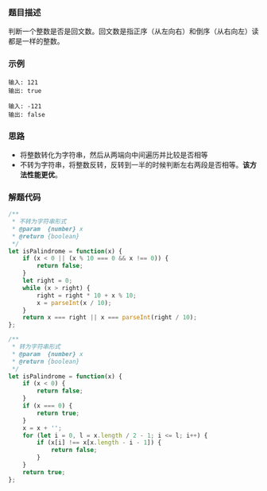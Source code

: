 ### 题目描述
判断一个整数是否是回文数。回文数是指正序（从左向右）和倒序（从右向左）读都是一样的整数。
### 示例
```
输入: 121
输出: true

输入: -121
输出: false
```
### 思路
- 将整数转化为字符串，然后从两端向中间遍历并比较是否相等
- 不转为字符串，将整数反转，反转到一半的时候判断左右两段是否相等。**该方法性能更优**。

### 解题代码
```javascript
/**
 * 不转为字符串形式
 * @param  {number} x
 * @return {boolean}
 */
let isPalindrome = function(x) {
    if (x < 0 || (x % 10 === 0 && x !== 0)) {
        return false;
    }
    let right = 0;
    while (x > right) {
        right = right * 10 + x % 10;
        x = parseInt(x / 10);
    }
    return x === right || x === parseInt(right / 10);
};

/**
 * 转为字符串形式
 * @param  {number} x
 * @return {boolean}
 */
let isPalindrome = function(x) {
    if (x < 0) {
        return false;
    }
    if (x === 0) {
        return true;
    }
    x = x + '';
    for (let i = 0, l = x.length / 2 - 1; i <= l; i++) {
        if (x[i] !== x[x.length - i - 1]) {
            return false;   
        }
    }
    return true;
};
```

